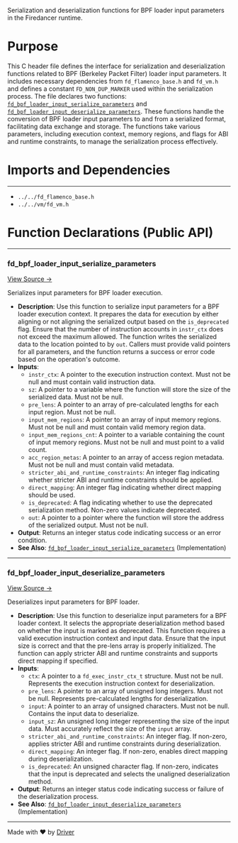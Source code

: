 <!--------------------------------------------------------------------------------->
<!-- IMPORTANT: This file is auto-generated by Driver (https://driver.ai). -------->
<!-- Manual edits may be overwritten on future commits. --------------------------->
<!--------------------------------------------------------------------------------->

Serialization and deserialization functions for BPF loader input parameters in the Firedancer runtime.

# Purpose
This C header file defines the interface for serialization and deserialization functions related to BPF (Berkeley Packet Filter) loader input parameters. It includes necessary dependencies from `fd_flamenco_base.h` and `fd_vm.h` and defines a constant `FD_NON_DUP_MARKER` used within the serialization process. The file declares two functions: [`fd_bpf_loader_input_serialize_parameters`](<#fd_bpf_loader_input_serialize_parameters>) and [`fd_bpf_loader_input_deserialize_parameters`](<#fd_bpf_loader_input_deserialize_parameters>). These functions handle the conversion of BPF loader input parameters to and from a serialized format, facilitating data exchange and storage. The functions take various parameters, including execution context, memory regions, and flags for ABI and runtime constraints, to manage the serialization process effectively.
# Imports and Dependencies

---
- `../../fd_flamenco_base.h`
- `../../vm/fd_vm.h`


# Function Declarations (Public API)

---
### fd\_bpf\_loader\_input\_serialize\_parameters<!-- {{#callable_declaration:fd_bpf_loader_input_serialize_parameters}} -->
[View Source →](<../../../../../../src/flamenco/runtime/program/fd_bpf_loader_serialization.h#L9>)

Serializes input parameters for BPF loader execution.
- **Description**: Use this function to serialize input parameters for a BPF loader execution context. It prepares the data for execution by either aligning or not aligning the serialized output based on the `is_deprecated` flag. Ensure that the number of instruction accounts in `instr_ctx` does not exceed the maximum allowed. The function writes the serialized data to the location pointed to by `out`. Callers must provide valid pointers for all parameters, and the function returns a success or error code based on the operation's outcome.
- **Inputs**:
    - `instr_ctx`: A pointer to the execution instruction context. Must not be null and must contain valid instruction data.
    - `sz`: A pointer to a variable where the function will store the size of the serialized data. Must not be null.
    - `pre_lens`: A pointer to an array of pre-calculated lengths for each input region. Must not be null.
    - `input_mem_regions`: A pointer to an array of input memory regions. Must not be null and must contain valid memory region data.
    - `input_mem_regions_cnt`: A pointer to a variable containing the count of input memory regions. Must not be null and must point to a valid count.
    - `acc_region_metas`: A pointer to an array of access region metadata. Must not be null and must contain valid metadata.
    - `stricter_abi_and_runtime_constraints`: An integer flag indicating whether stricter ABI and runtime constraints should be applied.
    - `direct_mapping`: An integer flag indicating whether direct mapping should be used.
    - `is_deprecated`: A flag indicating whether to use the deprecated serialization method. Non-zero values indicate deprecated.
    - `out`: A pointer to a pointer where the function will store the address of the serialized output. Must not be null.
- **Output**: Returns an integer status code indicating success or an error condition.
- **See Also**: [`fd_bpf_loader_input_serialize_parameters`](<fd_bpf_loader_serialization.c.md#fd_bpf_loader_input_serialize_parameters>)  (Implementation)


---
### fd\_bpf\_loader\_input\_deserialize\_parameters<!-- {{#callable_declaration:fd_bpf_loader_input_deserialize_parameters}} -->
[View Source →](<../../../../../../src/flamenco/runtime/program/fd_bpf_loader_serialization.h#L23>)

Deserializes input parameters for BPF loader.
- **Description**: Use this function to deserialize input parameters for a BPF loader context. It selects the appropriate deserialization method based on whether the input is marked as deprecated. This function requires a valid execution instruction context and input data. Ensure that the input size is correct and that the pre-lens array is properly initialized. The function can apply stricter ABI and runtime constraints and supports direct mapping if specified.
- **Inputs**:
    - `ctx`: A pointer to a `fd_exec_instr_ctx_t` structure. Must not be null. Represents the execution instruction context for deserialization.
    - `pre_lens`: A pointer to an array of unsigned long integers. Must not be null. Represents pre-calculated lengths for deserialization.
    - `input`: A pointer to an array of unsigned characters. Must not be null. Contains the input data to deserialize.
    - `input_sz`: An unsigned long integer representing the size of the input data. Must accurately reflect the size of the `input` array.
    - `stricter_abi_and_runtime_constraints`: An integer flag. If non-zero, applies stricter ABI and runtime constraints during deserialization.
    - `direct_mapping`: An integer flag. If non-zero, enables direct mapping during deserialization.
    - `is_deprecated`: An unsigned character flag. If non-zero, indicates that the input is deprecated and selects the unaligned deserialization method.
- **Output**: Returns an integer status code indicating success or failure of the deserialization process.
- **See Also**: [`fd_bpf_loader_input_deserialize_parameters`](<fd_bpf_loader_serialization.c.md#fd_bpf_loader_input_deserialize_parameters>)  (Implementation)



---
Made with ❤️ by [Driver](https://www.driver.ai/)